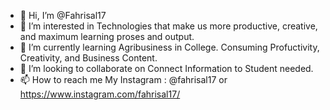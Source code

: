 - 👋 Hi, I’m @Fahrisal17
- 👀 I’m interested in Technologies that make us more productive, creative, and maximum learning proses and output. 
- 🌱 I’m currently learning Agribusiness in College. Consuming Profuctivity, Creativity, and Business Content.
- 💞️ I’m looking to collaborate on Connect Information to Student needed.
- 📫 How to reach me My Instagram : @fahrisal17 or  https://www.instagram.com/fahrisal17/

<!---
Fahrisal17/Fahrisal17 is a ✨ special ✨ repository because its `README.md` (this file) appears on your GitHub profile.
You can click the Preview link to take a look at your changes.
--->
